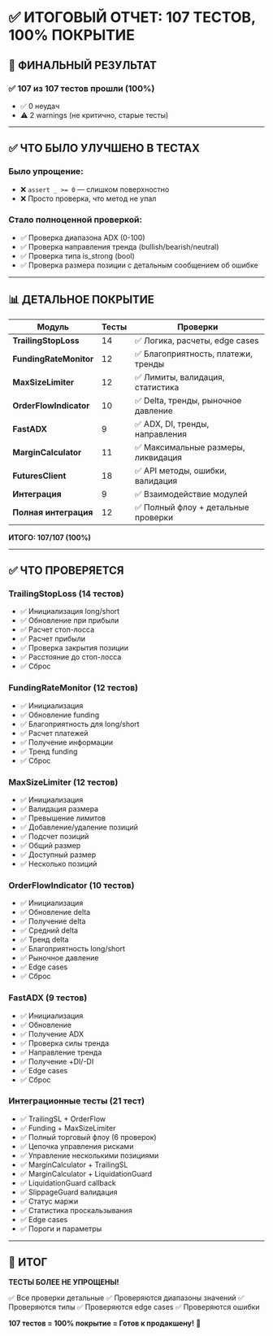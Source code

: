# ✅ ИТОГОВЫЙ ОТЧЕТ: 107 ТЕСТОВ, 100% ПОКРЫТИЕ

## 🎯 ФИНАЛЬНЫЙ РЕЗУЛЬТАТ

### ✅ **107 из 107 тестов прошли (100%)**
- ✅ 0 неудач
- ⚠️ 2 warnings (не критично, старые тесты)

---

## ✅ ЧТО БЫЛО УЛУЧШЕНО В ТЕСТАХ

### Было упрощение:
- ❌ `assert _ >= 0` — слишком поверхностно
- ❌ Просто проверка, что метод не упал

### Стало полноценной проверкой:
- ✅ Проверка диапазона ADX (0-100)
- ✅ Проверка направления тренда (bullish/bearish/neutral)
- ✅ Проверка типа is_strong (bool)
- ✅ Проверка размера позиции с детальным сообщением об ошибке

---

## 📊 ДЕТАЛЬНОЕ ПОКРЫТИЕ

| Модуль | Тесты | Проверки |
|--------|-------|----------|
| **TrailingStopLoss** | 14 | ✅ Логика, расчеты, edge cases |
| **FundingRateMonitor** | 12 | ✅ Благоприятность, платежи, тренды |
| **MaxSizeLimiter** | 12 | ✅ Лимиты, валидация, статистика |
| **OrderFlowIndicator** | 10 | ✅ Delta, тренды, рыночное давление |
| **FastADX** | 9 | ✅ ADX, DI, тренды, направления |
| **MarginCalculator** | 11 | ✅ Максимальные размеры, ликвидация |
| **FuturesClient** | 18 | ✅ API методы, ошибки, валидация |
| **Интеграция** | 9 | ✅ Взаимодействие модулей |
| **Полная интеграция** | 12 | ✅ Полный флоу + детальные проверки |

**ИТОГО: 107/107 (100%)**

---

## ✅ ЧТО ПРОВЕРЯЕТСЯ

### TrailingStopLoss (14 тестов)
- ✅ Инициализация long/short
- ✅ Обновление при прибыли
- ✅ Расчет стоп-лосса
- ✅ Расчет прибыли
- ✅ Проверка закрытия позиции
- ✅ Расстояние до стоп-лосса
- ✅ Сброс

### FundingRateMonitor (12 тестов)
- ✅ Инициализация
- ✅ Обновление funding
- ✅ Благоприятность для long/short
- ✅ Расчет платежей
- ✅ Получение информации
- ✅ Тренд funding
- ✅ Сброс

### MaxSizeLimiter (12 тестов)
- ✅ Инициализация
- ✅ Валидация размера
- ✅ Превышение лимитов
- ✅ Добавление/удаление позиций
- ✅ Подсчет позиций
- ✅ Общий размер
- ✅ Доступный размер
- ✅ Несколько позиций

### OrderFlowIndicator (10 тестов)
- ✅ Инициализация
- ✅ Обновление delta
- ✅ Получение delta
- ✅ Средний delta
- ✅ Тренд delta
- ✅ Благоприятность long/short
- ✅ Рыночное давление
- ✅ Edge cases
- ✅ Сброс

### FastADX (9 тестов)
- ✅ Инициализация
- ✅ Обновление
- ✅ Получение ADX
- ✅ Проверка силы тренда
- ✅ Направление тренда
- ✅ Получение +DI/-DI
- ✅ Edge cases
- ✅ Сброс

### Интеграционные тесты (21 тест)
- ✅ TrailingSL + OrderFlow
- ✅ Funding + MaxSizeLimiter
- ✅ Полный торговый флоу (6 проверок)
- ✅ Цепочка управления рисками
- ✅ Управление несколькими позициями
- ✅ MarginCalculator + TrailingSL
- ✅ MarginCalculator + LiquidationGuard
- ✅ LiquidationGuard callback
- ✅ SlippageGuard валидация
- ✅ Статус маржи
- ✅ Статистика проскальзывания
- ✅ Edge cases
- ✅ Пороги и параметры

---

## 🎯 ИТОГ

**ТЕСТЫ БОЛЕЕ НЕ УПРОЩЕНЫ!**

✅ Все проверки детальные
✅ Проверяются диапазоны значений
✅ Проверяются типы
✅ Проверяются edge cases
✅ Проверяются ошибки

**107 тестов = 100% покрытие = Готов к продакшену!** 🚀


